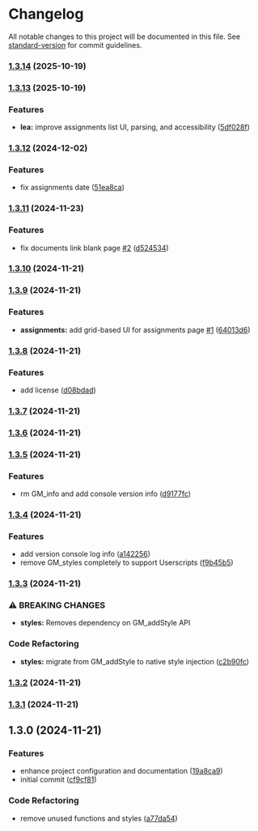# Changelog

All notable changes to this project will be documented in this file. See [standard-version](https://github.com/conventional-changelog/standard-version) for commit guidelines.

### [1.3.14](https://github.com/evannotfound/omnivox-optimizer/compare/v1.3.13...v1.3.14) (2025-10-19)

### [1.3.13](https://github.com/evannotfound/omnivox-optimizer/compare/v1.3.12...v1.3.13) (2025-10-19)


### Features

* **lea:** improve assignments list UI, parsing, and accessibility ([5df028f](https://github.com/evannotfound/omnivox-optimizer/commit/5df028f5baeec11437b6b5830c72c46c88934d0a))

### [1.3.12](https://github.com/evannotfound/omnivox-optimizer/compare/v1.3.11...v1.3.12) (2024-12-02)


### Features

* fix assignments date ([51ea8ca](https://github.com/evannotfound/omnivox-optimizer/commit/51ea8caf26a0c4dfd3d06d09f1c7f21dd27af59b))

### [1.3.11](https://github.com/evannotfound/omnivox-optimizer/compare/v1.3.10...v1.3.11) (2024-11-23)


### Features

* fix documents link blank page [#2](https://github.com/evannotfound/omnivox-optimizer/issues/2) ([d524534](https://github.com/evannotfound/omnivox-optimizer/commit/d524534b91a713e91b6e4eb1b27a59666a292703))

### [1.3.10](https://github.com/evannotfound/omnivox-optimizer/compare/v1.3.9...v1.3.10) (2024-11-21)

### [1.3.9](https://github.com/evannotfound/omnivox-optimizer/compare/v1.3.8...v1.3.9) (2024-11-21)


### Features

* **assignments:** add grid-based UI for assignments page [#1](https://github.com/evannotfound/omnivox-optimizer/issues/1) ([64013d6](https://github.com/evannotfound/omnivox-optimizer/commit/64013d6228a0886603c1d055934f7f12cf17af31))

### [1.3.8](https://github.com/evannotfound/omnivox-optimizer/compare/v1.3.7...v1.3.8) (2024-11-21)


### Features

* add license ([d08bdad](https://github.com/evannotfound/omnivox-optimizer/commit/d08bdad609726bc82d8879c18bc39a18777e259d))

### [1.3.7](https://github.com/evannotfound/omnivox-optimizer/compare/v1.3.6...v1.3.7) (2024-11-21)

### [1.3.6](https://github.com/evannotfound/omnivox-optimizer/compare/v1.3.5...v1.3.6) (2024-11-21)

### [1.3.5](https://github.com/evannotfound/omnivox-optimizer/compare/v1.3.4...v1.3.5) (2024-11-21)


### Features

* rm GM_info and add console version info ([d9177fc](https://github.com/evannotfound/omnivox-optimizer/commit/d9177fc261da3e0d761f7bc966289ec185125d4b))

### [1.3.4](https://github.com/evannotfound/omnivox-optimizer/compare/v1.3.3...v1.3.4) (2024-11-21)


### Features

* add version console log info ([a142256](https://github.com/evannotfound/omnivox-optimizer/commit/a1422566a74461bed4c8804f413ba2343cfae366))
* remove GM_styles completely to support Userscripts ([f9b45b5](https://github.com/evannotfound/omnivox-optimizer/commit/f9b45b59cc3c89cba34cc64d14e5cdd188eef9df))

### [1.3.3](https://github.com/evannotfound/omnivox-optimizer/compare/v1.3.2...v1.3.3) (2024-11-21)


### ⚠ BREAKING CHANGES

* **styles:** Removes dependency on GM_addStyle API

### Code Refactoring

* **styles:** migrate from GM_addStyle to native style injection ([c2b90fc](https://github.com/evannotfound/omnivox-optimizer/commit/c2b90fc60b7e94b22b85b67341a137d77e46a684))

### [1.3.2](https://github.com/evannotfound/omnivox-optimizer/compare/v1.3.1...v1.3.2) (2024-11-21)

### [1.3.1](https://github.com/evannotfound/omnivox-optimizer/compare/v1.3.0...v1.3.1) (2024-11-21)

## 1.3.0 (2024-11-21)


### Features

* enhance project configuration and documentation ([19a8ca9](https://github.com/evannotfound/omnivox-optimizer/commit/19a8ca99383fb6f94f1e5b8969835dda77c93714))
* initial commit ([cf9cf81](https://github.com/evannotfound/omnivox-optimizer/commit/cf9cf8185ede854358a0a42f35936f39bf74aaa5))


### Code Refactoring

* remove unused functions and styles ([a77da54](https://github.com/evannotfound/omnivox-optimizer/commit/a77da5473b7b1532db37e13d539dc4f367ab747e))
